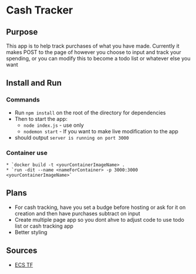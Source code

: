 # Cash Tracker

## Purpose
This app is to help track purchases of what you have made. Currently it makes POST to the page of however you choose to input and track your spending, or you can modify this to become a todo list or whatever else you want

## Install and Run
### Commands
* Run `npm install` on the root of the directory for dependencies
* Then to start the app:
    * `node index.js` - use only
    * `nodemon start` - If you want to make live modification to the app
* should output  `server is running on port 3000`
 ### Container use
    * `docker build -t <yourContainerImageName> .
    * `run -dit --name <nameForContainer> -p 3000:3000 <yourContainerImageName>`

## Plans
* For cash tracking, have you set a budge before hosting or ask for it on creation and then have purchases subtract on input
* Create multiple page app so you dont ahve to adjust code to use todo list or cash tracking app
* Better styling

## Sources
- [ECS TF](https://appychip.com/automate-ecs-fargate-cluster-creation-using-terraform/)